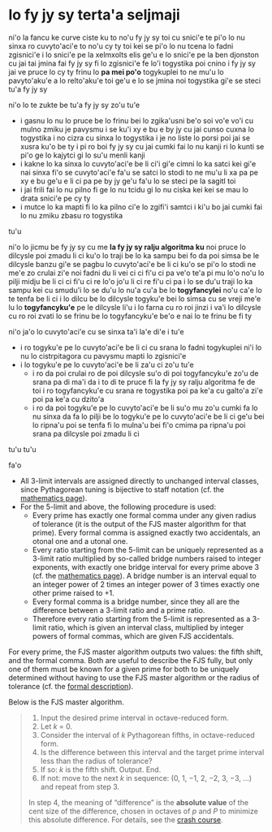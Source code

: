 ﻿# lo fy jy sy terta'a seljmaji

ni'o la fancu ke curve ciste ku to no'u fy jy sy toi cu snici'e te pi'o lo nu sinxa ro cuvyto'aci'e to no'u cy ty toi kei se pi'o lo nu tcena lo fadni zgisnici'e
i lo snici'e pe la xelmxolts elis ge'u e lo snici'e pe la ben djonston cu jai tai jmina fai fy jy sy fi lo zgisnici'e fe lo'i togystika poi cnino
i fy jy sy jai ve pruce lo cy ty frinu lo **pa mei po'o** togykuplei to ne mu'u lo pavyto'aku'e a lo relto'aku'e toi ge'u e lo se jmina noi togystika gi'e se steci tu'a fy jy sy

ni'o lo te zukte be tu'a fy jy sy zo'u tu'e

- i gasnu lo nu lo pruce be lo frinu bei lo zgika'usni be'o soi vo'e vo'i cu mulno zmiku je pavysmu i se ku'i xy e bu e by jy cu jai cunso cuxna lo togystika i no cizra cu sinxa lo togystika i je no liste lo porsi poi jai se xusra ku'o be ty i pi ro boi fy jy sy cu jai cumki fai lo nu kanji ri lo kunti se pi'o ge lo kajytci gi lo su'u menli kanji
- i kakne lo ka sinxa lo cuvyto'aci'e be li ci'i gi'e cimni lo ka satci kei gi'e nai sinxa fi'o se cuvyto'aci'e fa'u se satci lo stodi to ne mu'u li xa pa pe xy e bu ge'u e li ci pa pe by jy ge'u fa'u lo se steci pe la sagitl toi
- i jai frili fai lo nu pilno fi ge lo nu tcidu gi lo nu ciska kei kei se mau lo drata snici'e pe cy ty
- i mutce lo ka mapti fi lo ka pilno ci'e lo zgifi'i samtci i ki'u bo jai cumki fai lo nu zmiku zbasu ro togystika

tu'u

ni'o lo jicmu be fy jy sy cu me **la fy jy sy ralju algoritma ku** noi pruce lo dilcysle poi zmadu li ci ku'o lo traji be lo ka sampu bei fo da poi simsa be le dilcysle banzu gi'e se pagbu lo cuvyto'aci'e be li ci ku'o se pi'o lo stodi ne me'e zo crulai zi'e noi fadni du li vei ci ci fi'u ci pa ve'o te'a pi mu lo'o no'u lo pilji midju be li ci ci fi'u ci re lo'o jo'u li ci re fi'u ci pa
i lo se du'u traji lo ka sampu kei cu smudu'i lo se du'u lo nu'a cu'a be lo **togyfancylei** no'u ca'e lo te tenfa be li ci
i lo dilcu be lo dilcysle togyku'e bei lo simsa cu se vreji me'e lu lo **togyfancyku'e** pe le dilcysle li'u
i lo farna cu ro roi jinzi
i va'i lo dilcysle cu ro roi zvati lo se frinu be lo togyfancyku'e be'o e nai lo te frinu be fi ty

ni'o ja'o lo cuvyto'aci'e cu se sinxa ta'i la'e di'e
i tu'e

- i ro togyku'e pe lo cuvyto'aci'e be li ci cu srana lo fadni togykuplei ni'i lo nu lo cistrpitagora cu pavysmu mapti lo zgisnici'e
- i lo togyku'e pe lo cuvyto'aci'e be li za'u ci zo'u tu'e
	- i ro da poi crulai ro de poi dilcysle su'o di poi togyfancyku'e zo'u de srana pa di ma'i da i to di te pruce fi la fy jy sy ralju algoritma fe de toi i ro togyfancyku'e cu srana re togystika poi pa ke'a cu galto'a zi'e poi pa ke'a cu dzito'a
	- i ro da poi togyku'e pe lo cuvyto'aci'e be li su'o mu zo'u cumki fa lo nu sinxa da fa lo pilji be lo togyku'e pe lo cuvyto'aci'e be li ci ge'u bei lo ripna'u poi se tenfa fi lo mulna'u bei fi'o cmima pa ripna'u poi srana pa dilcysle poi zmadu li ci

tu'u tu'u

fa'o

- All 3-limit intervals are assigned directly to unchanged interval classes, since Pythagorean tuning is bijective to staff notation (cf. the [mathematics page](math.html)).
- For the 5-limit and above, the following procedure is used:
	- Every prime has exactly one formal comma under any given radius of tolerance (it is the output of the FJS master algorithm for that prime). Every formal comma is assigned exactly two accidentals, an otonal one and a utonal one.
	- Every ratio starting from the 5-limit can be uniquely represented as a 3-limit ratio multiplied by so-called bridge numbers raised to integer exponents, with exactly one bridge interval for every prime above 3 (cf. the [mathematics page](math.html)). A bridge number is an interval equal to an integer power of 2 times an integer power of 3 times exactly one other prime raised to +1.
	- Every formal comma is a bridge number, since they all are the difference between a 3-limit ratio and a prime ratio.
	- Therefore every ratio starting from the 5-limit is represented as a 3-limit ratio, which is given an interval class, multiplied by integer powers of formal commas, which are given FJS accidentals. 

For every prime, the FJS master algorithm outputs two values: the fifth shift, and the formal comma. Both are useful to describe the FJS fully, but only one of them must be known for a given prime for both to be uniquely determined without having to use the FJS master algorithm or the radius of tolerance (cf. the [formal description](rules.html)).

Below is the FJS master algorithm.

> 1. Input the desired prime interval in octave-reduced form.
> 2. Let *k* = 0.
> 3. Consider the interval of *k* Pythagorean fifths, in octave-reduced form.
> 4. Is the difference between this interval and the target prime interval less than the radius of tolerance?
> 5. If so: *k* is the fifth shift. Output. End.
> 6. If not: move to the next *k* in sequence: (0, 1, −1, 2, −2, 3, −3, …) and repeat from step 3.
>
> In step 4, the meaning of “difference” is the **absolute value** of the cent size of the difference, chosen in octaves of *p* and *P* to minimize this absolute difference. For details, see the [crash course](crash.html).
